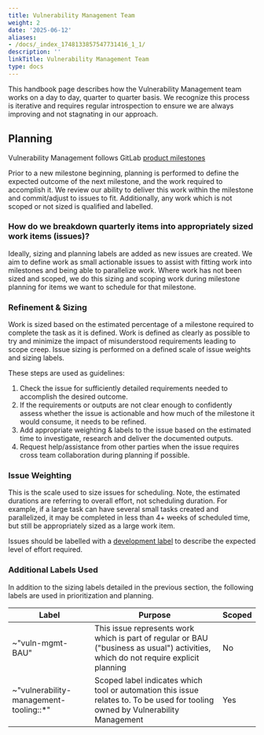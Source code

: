 ```yaml
---
title: Vulnerability Management Team
weight: 2
date: '2025-06-12'
aliases:
- /docs/_index_1748133857547731416_1_1/
description: ''
linkTitle: Vulnerability Management Team
type: docs
---
```


This handbook page describes how the Vulnerability Management team works on a day to day, quarter to quarter basis.
We recognize this process is iterative and requires regular introspection to ensure we are always improving and not stagnating in our approach.

## Planning

Vulnerability Management follows GitLab [product milestones](/handbook/product/product-processes/milestones/)

Prior to a new milestone beginning, planning is performed to define the expected outcome of the next milestone, and the work required to accomplish it. We review our ability to deliver this work within the milestone and commit/adjust to issues to fit. Additionally, any work which is not scoped or not sized is qualified and labelled.

### How do we breakdown quarterly items into appropriately sized work items (issues)?

Ideally, sizing and planning labels are added as new issues are created. We aim to define work as small actionable issues to assist with fitting work into milestones and being able to parallelize work. Where work has not been sized and scoped, we do this sizing and scoping work during milestone planning for items we want to schedule for that milestone.

### Refinement & Sizing

Work is sized based on the estimated percentage of a milestone required to complete the task as it is defined. Work is defined as clearly as possible to try and minimize the impact of misunderstood requirements leading to scope creep. Issue sizing is performed on a defined scale of issue weights and sizing labels.

These steps are used as guidelines:

1. Check the issue for sufficiently detailed requirements needed to accomplish the desired outcome.
2. If the requirements or outputs are not clear enough to confidently assess whether the issue is actionable and how much of the milestone it would consume, it needs to be refined.
3. Add appropriate weighting & labels to the issue based on the estimated time to investigate, research and deliver the documented outputs.
4. Request help/assistance from other parties when the issue requires cross team collaboration during planning if possible.

### Issue Weighting

This is the scale used to size issues for scheduling. Note, the estimated durations are referring to overall effort, not scheduling duration. For example, if a large task can have several small tasks created and parallelized, it may be completed in less than 4+ weeks of scheduled time, but still be appropriately sized as a large work item.

Issues should be labelled with a [development label](../development-labels/) to describe the expected level of effort required.

### Additional Labels Used

In addition to the sizing labels detailed in the previous section, the following labels are used in prioritization and planning.

| Label | Purpose | Scoped |
|---|---|---|
| ~"vuln-mgmt-BAU" | This issue represents work which is part of regular or BAU ("business as usual") activities, which do not require explicit planning | No |
| ~"vulnerability-management-tooling::*" | Scoped label indicates which tool or automation this issue relates to. To be used for tooling owned by Vulnerability Management | Yes |
